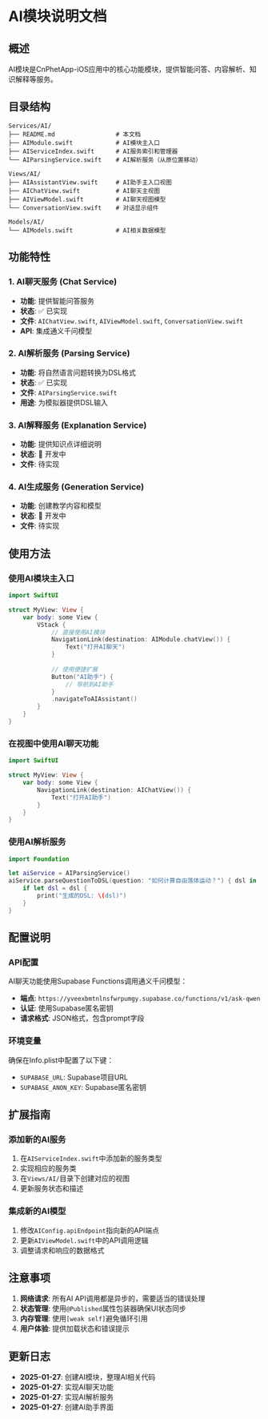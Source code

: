 # AI模块说明文档

## 概述
AI模块是CnPhetApp-iOS应用中的核心功能模块，提供智能问答、内容解析、知识解释等服务。

## 目录结构

```
Services/AI/
├── README.md                 # 本文档
├── AIModule.swift            # AI模块主入口
├── AIServiceIndex.swift      # AI服务索引和管理器
└── AIParsingService.swift    # AI解析服务（从原位置移动）

Views/AI/
├── AIAssistantView.swift     # AI助手主入口视图
├── AIChatView.swift          # AI聊天主视图
├── AIViewModel.swift         # AI聊天视图模型
└── ConversationView.swift    # 对话显示组件

Models/AI/
└── AIModels.swift            # AI相关数据模型
```

## 功能特性

### 1. AI聊天服务 (Chat Service)
- **功能**: 提供智能问答服务
- **状态**: ✅ 已实现
- **文件**: `AIChatView.swift`, `AIViewModel.swift`, `ConversationView.swift`
- **API**: 集成通义千问模型

### 2. AI解析服务 (Parsing Service)
- **功能**: 将自然语言问题转换为DSL格式
- **状态**: ✅ 已实现
- **文件**: `AIParsingService.swift`
- **用途**: 为模拟器提供DSL输入

### 3. AI解释服务 (Explanation Service)
- **功能**: 提供知识点详细说明
- **状态**: 🚧 开发中
- **文件**: 待实现

### 4. AI生成服务 (Generation Service)
- **功能**: 创建教学内容和模型
- **状态**: 🚧 开发中
- **文件**: 待实现

## 使用方法

### 使用AI模块主入口
```swift
import SwiftUI

struct MyView: View {
    var body: some View {
        VStack {
            // 直接使用AI模块
            NavigationLink(destination: AIModule.chatView()) {
                Text("打开AI聊天")
            }
            
            // 使用便捷扩展
            Button("AI助手") {
                // 导航到AI助手
            }
            .navigateToAIAssistant()
        }
    }
}
```

### 在视图中使用AI聊天功能
```swift
import SwiftUI

struct MyView: View {
    var body: some View {
        NavigationLink(destination: AIChatView()) {
            Text("打开AI助手")
        }
    }
}
```

### 使用AI解析服务
```swift
import Foundation

let aiService = AIParsingService()
aiService.parseQuestionToDSL(question: "如何计算自由落体运动？") { dsl in
    if let dsl = dsl {
        print("生成的DSL: \(dsl)")
    }
}
```

## 配置说明

### API配置
AI聊天功能使用Supabase Functions调用通义千问模型：
- **端点**: `https://yveexbmtnlnsfwrpumgy.supabase.co/functions/v1/ask-qwen`
- **认证**: 使用Supabase匿名密钥
- **请求格式**: JSON格式，包含prompt字段

### 环境变量
确保在Info.plist中配置了以下键：
- `SUPABASE_URL`: Supabase项目URL
- `SUPABASE_ANON_KEY`: Supabase匿名密钥

## 扩展指南

### 添加新的AI服务
1. 在`AIServiceIndex.swift`中添加新的服务类型
2. 实现相应的服务类
3. 在`Views/AI/`目录下创建对应的视图
4. 更新服务状态和描述

### 集成新的AI模型
1. 修改`AIConfig.apiEndpoint`指向新的API端点
2. 更新`AIViewModel.swift`中的API调用逻辑
3. 调整请求和响应的数据格式

## 注意事项

1. **网络请求**: 所有AI API调用都是异步的，需要适当的错误处理
2. **状态管理**: 使用`@Published`属性包装器确保UI状态同步
3. **内存管理**: 使用`[weak self]`避免循环引用
4. **用户体验**: 提供加载状态和错误提示

## 更新日志

- **2025-01-27**: 创建AI模块，整理AI相关代码
- **2025-01-27**: 实现AI聊天功能
- **2025-01-27**: 实现AI解析服务
- **2025-01-27**: 创建AI助手界面
